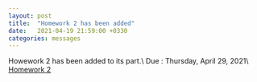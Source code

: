 ```yaml
---
layout: post
title:  "Homework 2 has been added"
date:   2021-04-19 21:59:00 +0330
categories: messages
---
```


Howework 2 has been added to its part.\\
Due : Thursday, April 29, 2021\\
[Homework 2](https://kntu-ce.github.io/PG_AD/documents/AD_3992_HW2.pdf)